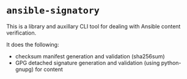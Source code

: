 # `ansible-signatory`

This is a library and auxillary CLI tool for dealing with Ansible content
verification.

It does the following:

- checksum manifest generation and validation (sha256sum)
- GPG detached signature generation and validation (using python-gnupg) for
  content
